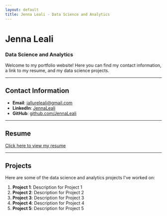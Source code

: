 ```yaml
---
layout: default
title: Jenna Leali - Data Science and Analytics
---
```


# Jenna Leali
### Data Science and Analytics

Welcome to my portfolio website! Here you can find my contact information, a link to my resume, and my data science projects.

---

## Contact Information
- **Email**: [jallureleali@gmail.com](mailto:jallureleali@gmail.com)
- **LinkedIn**: [JennaLeali](https://www.linkedin.com/in/jennaleali/)
- **GitHub**: [github.com/JennaLeali](https://github.com/JennaLeali)

---

## Resume
[Click here to view my resume](https://raw.githubusercontent.com/JennaLeali/JennaLealiWebsite/main/resume.pdf)

---

## Projects
Here are some of the data science and analytics projects I've worked on:

1. **Project 1**: Description for Project 1
2. **Project 2**: Description for Project 2
3. **Project 3**: Description for Project 3
4. **Project 4**: Description for Project 4
5. **Project 5**: Description for Project 5
